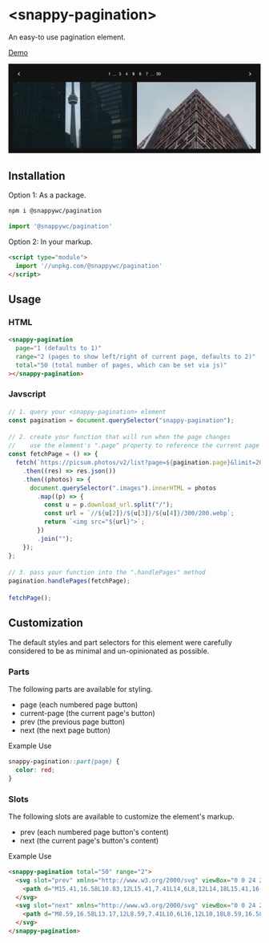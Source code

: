 # &lt;snappy-pagination&gt;

An easy-to use pagination element.

[Demo](https://codepen.io/jameslovallo/pen/bGvvxYK)

![](https://github.com/jameslovallo/snappy/blob/main/screenshots/snappy-pagination.png?raw=true)

## Installation

Option 1: As a package.

```sh
npm i @snappywc/pagination
```

```js
import '@snappywc/pagination'
```

Option 2: In your markup.

```html
<script type="module">
  import '//unpkg.com/@snappywc/pagination'
</script>
```

## Usage

### HTML
```html
<snappy-pagination
  page="1 (defaults to 1)"
  range="2 (pages to show left/right of current page, defaults to 2)"
  total="50 (total number of pages, which can be set via js)"
></snappy-pagination>
```

### Javscript
```js
// 1. query your <snappy-pagination> element
const pagination = document.querySelector("snappy-pagination");

// 2. create your function that will run when the page changes
//    use the element's ".page" property to reference the current page 
const fetchPage = () => {
  fetch(`https://picsum.photos/v2/list?page=${pagination.page}&limit=20`)
    .then((res) => res.json())
    .then((photos) => {
      document.querySelector(".images").innerHTML = photos
        .map((p) => {
          const u = p.download_url.split("/");
          const url = `//${u[2]}/${u[3]}/${u[4]}/300/200.webp`;
          return `<img src="${url}">`;
        })
        .join("");
    });
};

// 3. pass your function into the ".handlePages" method
pagination.handlePages(fetchPage);

fetchPage();
```

## Customization

The default styles and part selectors for this element were carefully considered to be as minimal and un-opinionated as possible.

### Parts

The following parts are available for styling.

- page (each numbered page button)
- current-page (the current page's button)
- prev (the previous page button)
- next (the next page button)

Example Use

```css
snappy-pagination::part(page) {
  color: red;
}
```

### Slots

The following slots are available to customize the element's markup.

- prev (each numbered page button's content)
- next (the current page's button's content)

Example Use

```html
<snappy-pagination total="50" range="2">
  <svg slot="prev" xmlns="http://www.w3.org/2000/svg" viewBox="0 0 24 24">
    <path d="M15.41,16.58L10.83,12L15.41,7.41L14,6L8,12L14,18L15.41,16.58Z" />
  </svg>
  <svg slot="next" xmlns="http://www.w3.org/2000/svg" viewBox="0 0 24 24">
    <path d="M8.59,16.58L13.17,12L8.59,7.41L10,6L16,12L10,18L8.59,16.58Z" />
  </svg>
</snappy-pagination>
```